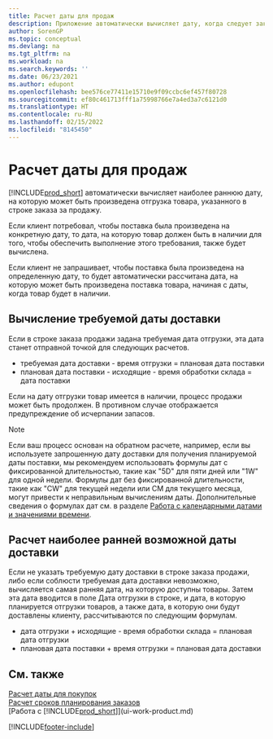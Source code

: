 ```yaml
---
title: Расчет даты для продаж
description: Приложение автоматически вычисляет дату, когда следует заказать товар, чтобы он был на складе на определенную дату и доступным для комплектации.
author: SorenGP
ms.topic: conceptual
ms.devlang: na
ms.tgt_pltfrm: na
ms.workload: na
ms.search.keywords: ''
ms.date: 06/23/2021
ms.author: edupont
ms.openlocfilehash: bee576ce77411e15710e9f09ccbc6ef457f80728
ms.sourcegitcommit: ef80c461713fff1a75998766e7a4ed3a7c6121d0
ms.translationtype: HT
ms.contentlocale: ru-RU
ms.lasthandoff: 02/15/2022
ms.locfileid: "8145450"
---
```

# <a name="date-calculation-for-sales"></a>Расчет даты для продаж
[!INCLUDE[prod_short](includes/prod_short.md)] автоматически вычисляет наиболее раннюю дату, на которую может быть произведена отгрузка товара, указанного в строке заказа за продажу.

Если клиент потребовал, чтобы поставка была произведена на конкретную дату, то дата, на которую товар должен быть в наличии для того, чтобы обеспечить выполнение этого требования, также будет вычислена.

Если клиент не запрашивает, чтобы поставка была произведена на определенную дату, то будет автоматически рассчитана дата, на которую может быть произведена поставка товара, начиная с даты, когда товар будет в наличии.

## <a name="calculating-a-requested-delivery-date"></a>Вычисление требуемой даты доставки
Если в строке заказа продажи задана требуемая дата отгрузки, эта дата станет отправной точкой для следующих расчетов.

- требуемая дата доставки - время отгрузки = плановая дата поставки
- плановая дата поставки - исходящие - время обработки склада = дата поставки

Если на дату отгрузки товар имеется в наличии, процесс продажи может быть продолжен. В противном случае отображается предупреждение об исчерпании запасов.

> [!Note]
> Если ваш процесс основан на обратном расчете, например, если вы используете запрошенную дату доставки для получения планируемой даты поставки, мы рекомендуем использовать формулы дат с фиксированной длительностью, такие как "5D" для пяти дней или "1W" для одной недели. Формулы дат без фиксированной длительности, такие как "CW" для текущей недели или CM для текущего месяца, могут привести к неправильным вычислениям даты. Дополнительные сведения о формулах дат см. в разделе [Работа с календарными датами и значениями времени](ui-enter-date-ranges.md).

## <a name="calculating-the-earliest-possible-delivery-date"></a>Расчет наиболее ранней возможной даты доставки
Если не указать требуемую дату доставки в строке заказа продажи, либо если соблюсти требуемая дата доставки невозможно, вычисляется самая ранняя дата, на которую доступны товары. Затем эта дата вводится в поле Дата отгрузки в строке, и дата, в которую планируется отгрузки товаров, а также дата, в которую они будут доставлены клиенту, рассчитываются по следующим формулам.

- дата отгрузки + исходящие - время обработки склада = плановая дата отгрузки
- плановая дата поставки + время отгрузки = плановая дата доставки


## <a name="see-also"></a>См. также  
 [Расчет даты для покупок](purchasing-date-calculation-for-purchases.md)   
 [Расчет сроков планирования заказов](sales-how-to-calculate-order-promising-dates.md)  
 [Работа с [!INCLUDE[prod_short](includes/prod_short.md)]](ui-work-product.md)


[!INCLUDE[footer-include](includes/footer-banner.md)]